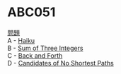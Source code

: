 # ABC051
[問題](http://abc051.contest.atcoder.jp/)		
A - [Haiku](http://abc051.contest.atcoder.jp/tasks/abc051_a)		
B - [Sum of Three Integers](http://abc051.contest.atcoder.jp/tasks/abc051_b)		
C - [Back and Forth](http://abc051.contest.atcoder.jp/tasks/abc051_c)		
D - [Candidates of No Shortest Paths](http://abc051.contest.atcoder.jp/tasks/abc051_d)		